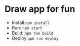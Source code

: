 # Draw app for fun

- Install `npm install`
- Run: `npm start`
- Build: `npm run build`
- Deploy `npm run deploy`